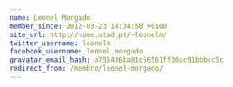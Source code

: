 ```yaml
---
name: Leonel Morgado
member_since: 2012-03-23 14:34:58 +0100
site_url: http://home.utad.pt/~leonelm/
twitter_username: leonelm
facebook_username: leonel.morgado
gravatar_email_hash: a755436ba81c56561ff36ac91bbbcc5c
redirect_from: /membro/leonel-morgado/
---
```

